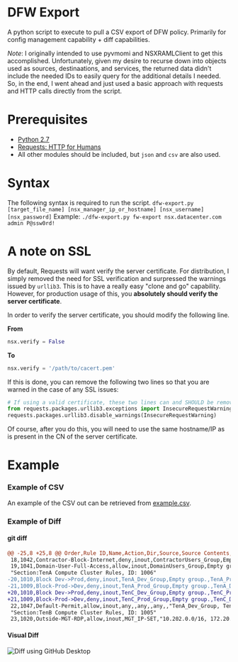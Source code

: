 # DFW Export
A python script to execute to pull a CSV export of DFW policy. Primarily for config management capability + diff capabilities.

*Note*: I originally intended to use pyvmomi and NSXRAMLClient to get this accomplished. Unfortunately, given my desire to recurse down into objects used as sources, destinaations, and services, the returned data didn't include the needed IDs to easily query for the additional details I needed. So, in the end, I went ahead and just used a basic approach with requests and HTTP calls directly from the script.

# Prerequisites
* [Python 2.7](http://docs.python-guide.org/en/latest/starting/installation/)
* [Requests: HTTP for Humans](http://docs.python-requests.org/en/master/user/install/)
* All other modules should be included, but `json` and `csv` are also used.

# Syntax
The following syntax is required to run the script.
`dfw-export.py [target_file_name] [nsx_manager_ip_or_hostname] [nsx_username] [nsx_password]`
Example: `./dfw-export.py fw-export nsx.datacenter.com admin P@ssw0rd!`

# A note on SSL
By default, Requests will want verify the server certificate. For distribution, I simply removed the need for SSL verification and surpressed the warnings issued by `urllib3`. This is to have a really easy "clone and go" capability. However, for production usage of this, you **absolutely should verify the server certificate**.

In order to verify the server certificate, you should modify the following line.

**From**
```python
nsx.verify = False
```
**To**
```python
nsx.verify = '/path/to/cacert.pem'
```

If this is done, you can remove the following two lines so that you are warned in the case of any SSL issues:

```python
# If using a valid certificate, these two lines can and SHOULD be removed. 
from requests.packages.urllib3.exceptions import InsecureRequestWarning
requests.packages.urllib3.disable_warnings(InsecureRequestWarning)
```

Of course, after you do this, you will need to use the same hostname/IP as is present in the CN of the server certificate.

# Example
### Example of CSV
An example of the CSV out can be retrieved from [example.csv](example.csv).
### Example of Diff
#### git diff
```diff
@@ -25,8 +25,8 @@ Order,Rule ID,Name,Action,Dir,Source,Source Contents,Destination,Destination Con
 18,1042,Contractor-Block-Internet,deny,inout,ContractorUsers_Group,Empty group.,any,,any,,DISTRIBUTED_FIREWALL
 19,1041,Domain-User-Full-Access,allow,inout,DomainUsers_Group,Empty group.,any,,any,,DISTRIBUTED_FIREWALL
 "Section:TenA Compute Cluster Rules, ID: 1006"
-20,1010,Block Dev->Prod,deny,inout,TenA_Dev_Group,Empty group.,TenA_Prod_Group,Empty group.,any,,"TenA_Dev_Group, TenA_Prod_Group"
-21,1009,Block-Prod->Dev,deny,inout,TenA_Prod_Group,Empty group.,TenA_Dev_Group,Empty group.,any,,"TenA_Dev_Group, TenA_Prod_Group"
+20,1010,Block Dev->Prod,deny,inout,TenC_Dev_Group,Empty group.,TenC_Prod_Group,Empty group.,any,,"TenA_Dev_Group, TenA_Prod_Group"^M
+21,1009,Block-Prod->Dev,deny,inout,TenC_Prod_Group,Empty group.,TenC_Dev_Group,Empty group.,any,,"TenA_Dev_Group, TenA_Prod_Group"^M
 22,1047,Default-Permit,allow,inout,any,,any,,any,,"TenA_Dev_Group, TenA_Prod_Group"
 "Section:TenB Compute Cluster Rules, ID: 1005"
 23,1020,Outside-MGT-RDP,allow,inout,MGT_IP-SET,"10.202.0.0/16, 172.20.0.0/15",TenB_Outside_Group,Empty group.,any,,DISTRIBUTED_FIREWALL
 ```
 #### Visual Diff
 
 ![Diff using GitHub Desktop](http://imgur.com/Mx65ixb)
